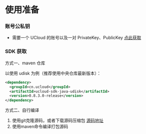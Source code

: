 # 使用准备

### 账号公私钥

- 需要一个 UCloud 的账号以及一对 PrivateKey、PublicKey [点此获取](https://console.ucloud.cn/uapi/apikey)

### SDK 获取

方式一、maven 仓库

以使用 udisk 为例（推荐使用中央仓库最新版本）：

```xml
<dependency>
  <groupId>cn.ucloud</groupId>
  <artifactId>ucloud-sdk-java-udisk</artifactId>
  <version>0.8.3.0-release</version>
</dependency>
```

方式二、自行编译
 
1. 使用git克隆源码，或者下载源码压缩包 [源码地址](https://github.com/ucloud/ucloud-sdk-java)
2. 使用maven命令编译打包源码


